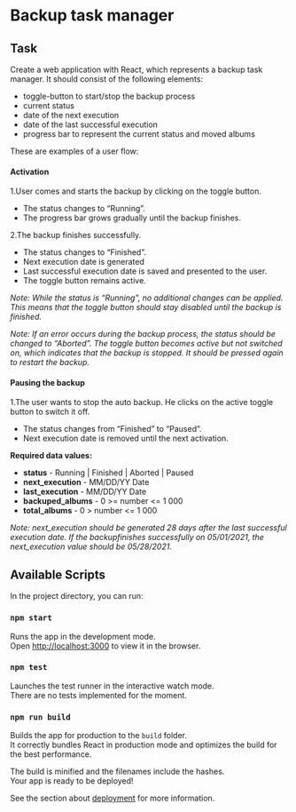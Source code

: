 # Backup task manager

## Task
Create a web application with React, which represents a backup task manager. It should consist of the
following elements:
* toggle-button to start/stop the backup process
* current status
* date of the next execution
* date of the last successful execution
* progress bar to represent the current status and moved albums

These are examples of a user flow:

#### Activation
1.User comes and starts the backup by clicking on the toggle button.
* The status changes to “Running”.
* The progress bar grows gradually until the backup finishes.

2.The backup finishes successfully.
* The status changes to “Finished”.
* Next execution date is generated
* Last successful execution date is saved and presented to the user.
* The toggle button remains active.

*Note: While the status is “Running”, no additional changes can be applied. This means that the toggle
button should stay disabled until the backup is finished.*

*Note: If an error occurs during the backup process, the status should be changed to “Aborted”. The
toggle button becomes active but not switched on, which indicates that the backup is stopped. It
should be pressed again to restart the backup.*

#### Pausing the backup
1.The user wants to stop the auto backup. He clicks on the active toggle button to switch it off.
* The status changes from “Finished” to “Paused”.
* Next execution date is removed until the next activation.

**Required data values:**
* **status** - Running | Finished | Aborted | Paused
* **next_execution** - MM/DD/YY Date
* **last_execution** - MM/DD/YY Date
* **backuped_albums** - 0 >= number <= 1 000
* **total_albums** - 0 > number <= 1 000

*Note: next_execution should be generated 28 days after the last successful execution date. If the backupfinishes successfully on 05/01/2021, the next_execution value should be 05/28/2021.*

## Available Scripts

In the project directory, you can run:

### `npm start`

Runs the app in the development mode.\
Open [http://localhost:3000](http://localhost:3000) to view it in the browser.

### `npm test`

Launches the test runner in the interactive watch mode.\
There are no tests implemented for the moment.

### `npm run build`

Builds the app for production to the `build` folder.\
It correctly bundles React in production mode and optimizes the build for the best performance.

The build is minified and the filenames include the hashes.\
Your app is ready to be deployed!

See the section about [deployment](https://facebook.github.io/create-react-app/docs/deployment) for more information.
